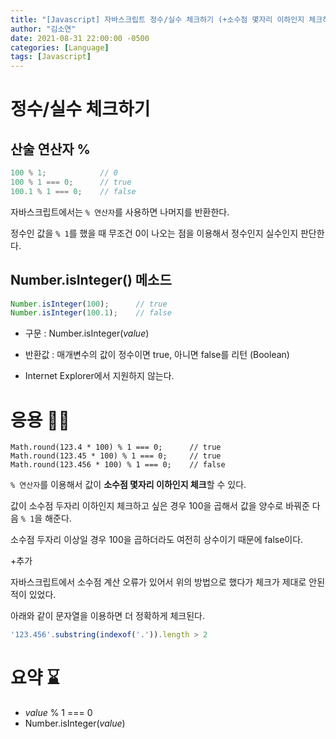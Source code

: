 ```yaml
---
title: "[Javascript] 자바스크립트 정수/실수 체크하기 (+소수점 몇자리 이하인지 체크하기)"
author: "김소연"
date: 2021-08-31 22:00:00 -0500
categories: [Language]
tags: [Javascript]
---
```



# 정수/실수 체크하기
## 산술 연산자 %

```javascript
100 % 1; 			// 0
100 % 1 === 0;		// true
100.1 % 1 === 0;	// false
```

자바스크립트에서는  `% 연산자`를 사용하면 나머지를 반환한다.

정수인 값을  `% 1`를 했을 때 무조건 0이 나오는 점을 이용해서 정수인지 실수인지 판단한다.



## Number.isInteger() 메소드 

```javascript
Number.isInteger(100);		// true
Number.isInteger(100.1);	// false
```

- 구문 : Number.isInteger(*value*)

* 반환값 : 매개변수의 값이 정수이면 true, 아니면 false를 리턴 (Boolean)

* Internet Explorer에서 지원하지 않는다.



# 응용 🏃‍♂️

```
Math.round(123.4 * 100) % 1 === 0;		// true
Math.round(123.45 * 100) % 1 === 0;		// true
Math.round(123.456 * 100) % 1 === 0;	// false
```

`% 연산자`를 이용해서 값이 **소수점 몇자리 이하인지 체크**할 수 있다.

값이 소수점 두자리 이하인지 체크하고 싶은 경우 100을 곱해서 값을 양수로 바꿔준 다음 `% 1`을 해준다.

소수점 두자리 이상일 경우 100을 곱하더라도 여전히 상수이기 때문에 false이다.



+추가

자바스크립트에서 소수점 계산 오류가 있어서 위의 방법으로 했다가 체크가 제대로 안된 적이 있었다.

아래와 같이 문자열을 이용하면 더 정확하게 체크된다.

```javascript
'123.456'.substring(indexof('.')).length > 2
```



# 요약 ⌛

- *value* % 1 === 0
- Number.isInteger(*value*)